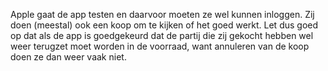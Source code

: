 Apple gaat de app testen en daarvoor moeten ze wel kunnen inloggen. Zij doen (meestal) ook een koop om te kijken of het goed werkt. Let dus goed op dat als de app is goedgekeurd dat de partij die zij gekocht hebben wel weer terugzet moet worden in de voorraad, want annuleren van de koop doen ze dan weer vaak niet.